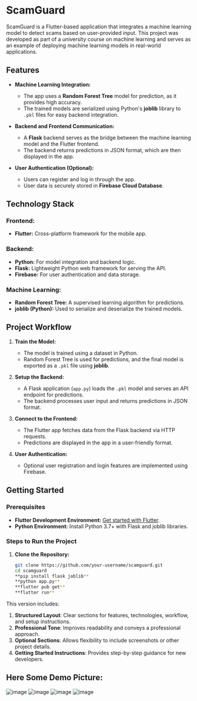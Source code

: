 # ScamGuard

ScamGuard is a Flutter-based application that integrates a machine learning model to detect scams based on user-provided input. This project was developed as part of a university course on machine learning and serves as an example of deploying machine learning models in real-world applications.

## Features

- **Machine Learning Integration:** 
  - The app uses a **Random Forest Tree** model for prediction, as it provides high accuracy.
  - The trained models are serialized using Python's **joblib** library to `.pkl` files for easy backend integration.

- **Backend and Frontend Communication:**
  - A **Flask** backend serves as the bridge between the machine learning model and the Flutter frontend.
  - The backend returns predictions in JSON format, which are then displayed in the app.

- **User Authentication (Optional):**
  - Users can register and log in through the app.
  - User data is securely stored in **Firebase Cloud Database**.

## Technology Stack

### Frontend:
- **Flutter:** Cross-platform framework for the mobile app.

### Backend:
- **Python:** For model integration and backend logic.
- **Flask:** Lightweight Python web framework for serving the API.
- **Firebase:** For user authentication and data storage.

### Machine Learning:
- **Random Forest Tree:** A supervised learning algorithm for predictions.
- **joblib (Python):** Used to serialize and deserialize the trained models.

## Project Workflow

1. **Train the Model:**
   - The model is trained using a dataset in Python.
   - Random Forest Tree is used for predictions, and the final model is exported as a `.pkl` file using **joblib**.

2. **Setup the Backend:**
   - A Flask application (`app.py`) loads the `.pkl` model and serves an API endpoint for predictions.
   - The backend processes user input and returns predictions in JSON format.

3. **Connect to the Frontend:**
   - The Flutter app fetches data from the Flask backend via HTTP requests.
   - Predictions are displayed in the app in a user-friendly format.

4. **User Authentication:**
   - Optional user registration and login features are implemented using Firebase.

## Getting Started

### Prerequisites
- **Flutter Development Environment:** [Get started with Flutter](https://docs.flutter.dev/get-started/install).
- **Python Environment:** Install Python 3.7+ with Flask and joblib libraries.

### Steps to Run the Project

1. **Clone the Repository:**
   ```bash
   git clone https://github.com/your-username/scamguard.git
   cd scamguard
   **pip install flask joblib**
   **python app.py**
   **flutter pub get**
   **flutter run**

This version includes:
1. **Structured Layout**: Clear sections for features, technologies, workflow, and setup instructions.
2. **Professional Tone**: Improves readability and conveys a professional approach.
3. **Optional Sections**: Allows flexibility to include screenshots or other project details.
4. **Getting Started Instructions**: Provides step-by-step guidance for new developers.

## Here Some Demo Picture:

![image](https://github.com/user-attachments/assets/7e21da0f-58db-4a6f-977e-19c97befbe8e)
![image](https://github.com/user-attachments/assets/fceb9f23-d935-41d3-8e76-8e9e3d45578f)
![image](https://github.com/user-attachments/assets/756caeb5-b115-43c4-b387-6fc1d966acf3)
![image](https://github.com/user-attachments/assets/0498965d-18ec-4e3f-a5b6-8392c86fad99)




